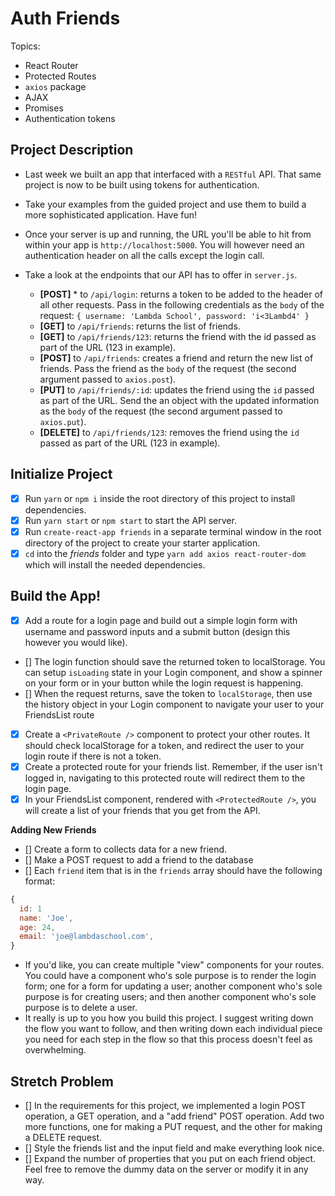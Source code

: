 # Auth Friends

Topics:

* React Router
* Protected Routes
* `axios` package
* AJAX
* Promises
* Authentication tokens

## Project Description

* Last week we built an app that interfaced with a `RESTful` API. That same project is now to be built using tokens for authentication.
* Take your examples from the guided project and use them to build a more sophisticated application. Have fun!
* Once your server is up and running, the URL you'll be able to hit from within your app is `http://localhost:5000`. You will however need an authentication header on all the calls except the login call.
* Take a look at the endpoints that our API has to offer in `server.js`.

  * **[POST]** * to `/api/login`: returns a token to be added to the header of all other requests. Pass in the following credentials as the `body` of the request: `{ username: 'Lambda School', password: 'i<3Lambd4' }`
  * **[GET]** to `/api/friends`: returns the list of friends.
  * **[GET]** to `/api/friends/123`: returns the friend with the id passed as part of the URL (123 in example).
  * **[POST]** to `/api/friends`: creates a friend and return the new list of friends. Pass the friend as the `body` of the request (the second argument passed to `axios.post`).
  * **[PUT]** to `/api/friends/:id`: updates the friend using the `id` passed as part of the URL. Send the an object with the updated information as the `body` of the request (the second argument passed to `axios.put`).
  * **[DELETE]** to `/api/friends/123`: removes the friend using the `id` passed as part of the URL (123 in example).

## Initialize Project

* [x] Run `yarn` or `npm i` inside the root directory of this project to install dependencies.
* [x] Run `yarn start` or `npm start` to start the API server.
* [x] Run `create-react-app friends` in a separate terminal window in the root directory of the project to create your starter application.
* [x] `cd` into the _friends_ folder and type `yarn add axios react-router-dom` which will install the needed dependencies.

## Build the App!
* [x] Add a route for a login page and build out a simple login form with username and password inputs and a submit button (design this however you would like).
* [] The login function should save the returned token to localStorage. You can setup `isLoading` state in your Login component, and show a spinner on your form or in your button while the login request is happening.
* [] When the request returns, save the token to `localStorage`, then use the history object in your Login component to navigate your user to your FriendsList route
* [x] Create a `<PrivateRoute />` component to protect your other routes. It should check localStorage for a token, and redirect the user to your login route if there is not a token.
* [x] Create a protected route for your friends list. Remember, if the user isn't logged in, navigating to this protected route will redirect them to the login page.
* [x] In your FriendsList component, rendered with `<ProtectedRoute />`, you will create a list of your friends that you get from the API.

**Adding New Friends**
* [] Create a form to collects data for a new friend.
* [] Make a POST request to add a friend to the database
* [] Each `friend` item that is in the `friends` array should have the following format:

```js
{
  id: 1
  name: 'Joe',
  age: 24,
  email: 'joe@lambdaschool.com',
}
```

* If you'd like, you can create multiple "view" components for your routes. You could have a component who's sole purpose is to render the login form; one for a form for updating a user; another component who's sole purpose is for creating users; and then another component who's sole purpose is to delete a user.
* It really is up to you how you build this project. I suggest writing down the flow you want to follow, and then writing down each individual piece you need for each step in the flow so that this process doesn't feel as overwhelming.

## Stretch Problem

* [] In the requirements for this project, we implemented a login POST operation, a GET operation, and a "add friend" POST operation. Add two more functions, one for making a PUT request, and the other for making a DELETE request.
* [] Style the friends list and the input field and make everything look nice.
* [] Expand the number of properties that you put on each friend object. Feel free to remove the dummy data on the server or modify it in any way.

